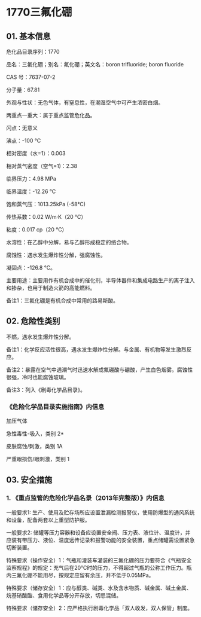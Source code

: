 # 1770三氟化硼

## 01. 基本信息

危化品目录序列：1770

品名：三氟化硼；别名：氟化硼；英文名：boron trifluoride;  boron fluoride

CAS 号：7637-07-2

分子量：67.81

外观与性状：无色气体，有窒息性，在潮湿空气中可产生浓密白烟。

两重点一重大：属于重点监管危化品。

闪点：无意义

沸点：-100 ℃

相对密度（水=1）：0.003

相对蒸气密度（空气=1)：2.38

临界压力：4.98 MPa

临界温度：-12.26 ℃

饱和蒸气压：1013.25kPa (-58℃)

传热系数：0.02 W/m·K（20 ℃）

粘度：0.017 cp（20 ℃）

水溶性：在乙醇中分解，易与乙醇形成稳定的络合物。 

腐蚀性：遇水发生爆炸性分解，强腐蚀性。

凝固点：-126.8 ℃。

主要用途：主要用作有机合成中的催化剂，半导体器件和集成电路生产的离子注入和掺杂，也用于制造火箭的高能燃料。

备注1：三氟化硼是有机合成中常用的路易斯酸。

## 02. 危险性类别

不燃，遇水发生爆炸性分解。

备注1：化学反应活性很高，遇水发生爆炸性分解。与金属、有机物等发生激烈反应。

备注2：暴露在空气中遇潮气时迅速水解成氟硼酸与硼酸，产生白色烟雾。腐蚀性很强，冷时也能腐蚀玻璃。

备注3：列入《剧毒化学品目录》。

### 《危险化学品目录实施指南》内信息

加压气体

急性毒性-吸入，类别 2*

皮肤腐蚀/刺激，类别 1A

严重眼损伤/眼刺激，类别 1

## 03. 安全措施

### 1. 《重点监管的危险化学品名录（2013年完整版）》内信息

一般要求1: 生产、使用及贮存场所应设置泄漏检测报警仪，使用防爆型的通风系统和设备，配备两套以上重型防护服。

一般要求2: 储罐等压力容器和设备应设置安全阀、压力表、液位计、温度计，并应装有带压力、液位、温度远传记录和报警功能的安全装置，重点储罐需设置紧急切断装置。

特殊要求（操作安全）1：气瓶和灌装车灌装的三氟化硼的压力要符合《气瓶安全监察规程》的规定：充气后在20℃时的压力，不得超过气瓶的公称工作压力。瓶内三氟化硼不能用尽，按规定应留有余压，并不低于0.05MPa。

特殊要求（储存安全）1：应与醇类、碱类、水及含水物质、碱金属、碱土金属、烷基硝酸酯、食用化学品等分开存放，切忌混储。

特殊要求（储存安全）2：应严格执行剧毒化学品「双人收发，双人保管」制度。


